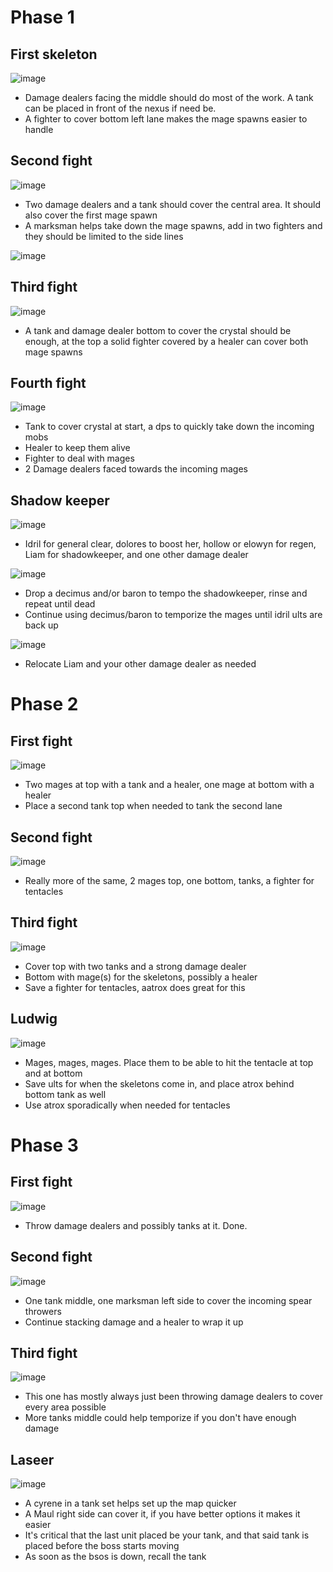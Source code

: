 # Phase 1

## First skeleton

![image](https://github.com/Mawldor/WoR-content/assets/173509892/53c39227-a4dd-4dfa-873c-6e25d20990ec)


- Damage dealers facing the middle should do most of the work. A tank can be placed in front of the nexus if need be.
- A fighter to cover bottom left lane makes the mage spawns easier to handle

## Second fight

![image](https://github.com/Mawldor/WoR-content/assets/173509892/353c8f21-6fab-499c-81cb-2a73e055e049)

- Two damage dealers and a tank should cover the central area. It should also cover the first mage spawn
- A marksman helps take down the mage spawns, add in two fighters and they should be limited to the side lines

![image](https://github.com/Mawldor/WoR-content/assets/173509892/e8bf295a-93b8-4798-981a-32053241a767)


## Third fight

![image](https://github.com/Mawldor/WoR-content/assets/173509892/f7ba6abf-854d-425d-be73-23a42bbc4979)

- A tank and damage dealer bottom to cover the crystal should be enough, at the top a solid fighter covered by a healer can cover both mage spawns


## Fourth fight

![image](https://github.com/Mawldor/WoR-content/assets/173509892/0add4de0-d5f3-4a37-b9c5-a715973e31cd)

- Tank to cover crystal at start, a dps to quickly take down the incoming mobs
- Healer to keep them alive
- Fighter to deal with mages
- 2 Damage dealers faced towards the incoming mages

## Shadow keeper

![image](https://github.com/Mawldor/WoR-content/assets/173509892/fab42b23-05e2-4311-bd97-d2c0735802a0)


- Idril for general clear, dolores to boost her, hollow or elowyn for regen, Liam for shadowkeeper, and one other damage dealer

![image](https://github.com/Mawldor/WoR-content/assets/173509892/6e6f85f4-6c7a-4659-93d4-f6b2feff19f2)

- Drop a decimus and/or baron to tempo the shadowkeeper, rinse and repeat until dead
- Continue using decimus/baron to temporize the mages until idril ults are back up

![image](https://github.com/Mawldor/WoR-content/assets/173509892/da85372e-a0cd-423d-8046-333df9a68a93)

- Relocate Liam and your other damage dealer as needed



# Phase 2


## First fight

![image](https://github.com/Mawldor/WoR-content/assets/173509892/ccbc74e7-0cec-44a7-967f-d5d943bfd4a2)

- Two mages at top with a tank and a healer, one mage at bottom with a healer
- Place a second tank top when needed to tank the second lane

## Second fight

![image](https://github.com/Mawldor/WoR-content/assets/173509892/bbe54962-4c8e-4396-8c4c-2762cd11e04a)

- Really more of the same, 2 mages top, one bottom, tanks, a fighter for tentacles

## Third fight

![image](https://github.com/Mawldor/WoR-content/assets/173509892/62ca21b4-cbe2-41ba-9ae6-ec10f7264f28)

- Cover top with two tanks and a strong damage dealer
- Bottom with mage(s) for the skeletons, possibly a healer
- Save a fighter for tentacles, aatrox does great for this

## Ludwig

![image](https://github.com/Mawldor/WoR-content/assets/173509892/07a150a1-7aef-46f4-a0a9-5c9d1a3aa2cd)

- Mages, mages, mages. Place them to be able to hit the tentacle at top and at bottom
- Save ults for when the skeletons come in, and place atrox behind bottom tank as well
- Use atrox sporadically when needed for tentacles

# Phase 3

## First fight

![image](https://github.com/Mawldor/WoR-content/assets/173509892/85d6897d-4ab9-487f-8b07-fb1331920e91)

- Throw damage dealers and possibly tanks at it. Done.

## Second fight

![image](https://github.com/Mawldor/WoR-content/assets/173509892/3bbebcff-86d5-4dde-8aad-05056d5115c7)

- One tank middle, one marksman left side to cover the incoming spear throwers
- Continue stacking damage and a healer to wrap it up

## Third fight

![image](https://github.com/Mawldor/WoR-content/assets/173509892/8350e235-b3ba-4776-9cc9-510a1da595e1)

- This one has mostly always just been throwing damage dealers to cover every area possible
- More tanks middle could help temporize if you don't have enough damage


## Laseer

![image](https://github.com/Mawldor/WoR-content/assets/173509892/000913c8-3218-4f98-85d2-72b24173373e)


- A cyrene in a tank set helps set up the map quicker
- A Maul right side can cover it, if you have better options it makes it easier
- It's critical that the last unit placed be your tank, and that said tank is placed before the boss starts moving
- As soon as the bsos is down, recall the tank








